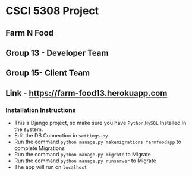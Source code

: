 # CSCI 5308 Project
## Farm N Food
## Group 13 - Developer Team
## Group 15- Client Team
## Link - https://farm-food13.herokuapp.com
### Installation Instructions
- This a Django project, so make sure you have `Python`,`MySQL` Installed in the system.
- Edit the DB Connection in `settings.py`
- Run the command `python manage.py makemigrations farmfoodapp` to complete Migrations
- Run the command `python manage.py migrate` to Migrate
- Run the command `python manage.py runserver` to Migrate
- The app will run on `localhost`